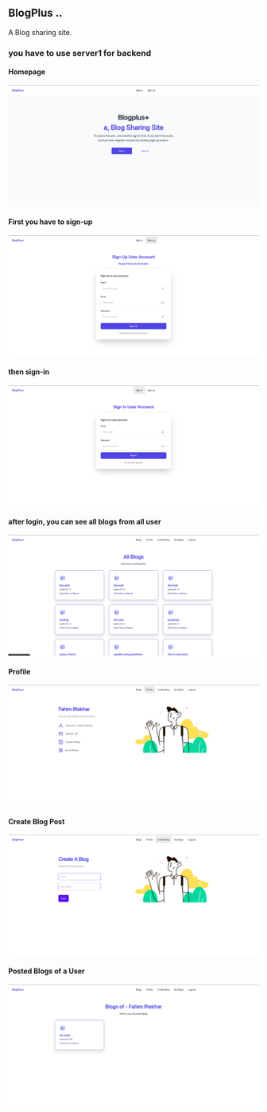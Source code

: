 ## BlogPlus ..
A Blog sharing site.

### you have to use server1 for backend
#### Homepage

<img src ="doc-img/Screenshot from 2022-07-16 11-09-29.png">


#### First you have to sign-up 
<img src="doc-img/Screenshot from 2022-07-15 21-39-45.png">

#### then sign-in
<img src="doc-img/Screenshot from 2022-07-15 21-39-49.png">

#### after login, you can see all blogs from all user

<img src ="doc-img/Screenshot from 2022-07-15 21-40-10.png">




#### Profile

<img src ="doc-img/Screenshot from 2022-07-16 11-08-29.png">



#### Create Blog Post

<img src ="doc-img/Screenshot from 2022-07-16 11-08-51.png">



#### Posted Blogs of a User

<img src ="doc-img/Screenshot from 2022-07-16 11-09-22.png">


